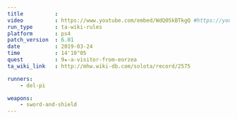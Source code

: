 ```yaml
---
title          :
video          : https://www.youtube.com/embed/WdQ05kBTkgQ #https://youtu.be/WdQ05kBTkgQ
run_type       : ta-wiki-rules
platform       : ps4
patch_version  : 6.01
date           : 2019-03-24
time           : 14'10"05
quest          : 9★-a-visitor-from-eorzea
ta_wiki_link   : http://mhw.wiki-db.com/solota/record/2575

runners:
    - del-pi

weapons:
    - sword-and-shield
---
```

